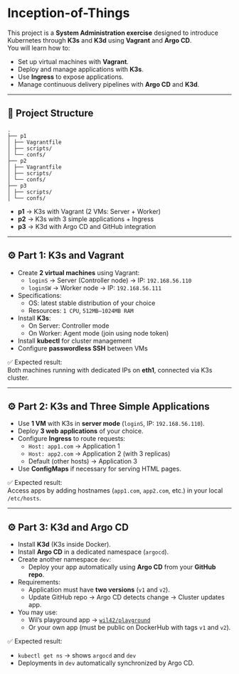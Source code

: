 # Inception-of-Things

This project is a **System Administration exercise** designed to introduce Kubernetes through **K3s** and **K3d** using **Vagrant** and **Argo CD**.  
You will learn how to:
- Set up virtual machines with **Vagrant**.
- Deploy and manage applications with **K3s**.
- Use **Ingress** to expose applications.
- Manage continuous delivery pipelines with **Argo CD** and **K3d**.

---

## 📂 Project Structure
```
.
├── p1
│ ├── Vagrantfile
│ ├── scripts/
│ └── confs/
├── p2
│ ├── Vagrantfile
│ ├── scripts/
│ └── confs/
├── p3
│ ├── scripts/
│ └── confs/
```

- **p1** → K3s with Vagrant (2 VMs: Server + Worker)  
- **p2** → K3s with 3 simple applications + Ingress  
- **p3** → K3d with Argo CD and GitHub integration  

---

## ⚙️ Part 1: K3s and Vagrant
- Create **2 virtual machines** using Vagrant:
  - `loginS` → Server (Controller node) → IP: `192.168.56.110`
  - `loginSW` → Worker node → IP: `192.168.56.111`
- Specifications:
  - OS: latest stable distribution of your choice
  - Resources: `1 CPU`, `512MB–1024MB RAM`
- Install **K3s**:
  - On Server: Controller mode
  - On Worker: Agent mode (join using node token)
- Install **kubectl** for cluster management
- Configure **passwordless SSH** between VMs

✅ Expected result:  
Both machines running with dedicated IPs on **eth1**, connected via K3s cluster.

---

## ⚙️ Part 2: K3s and Three Simple Applications
- Use **1 VM** with K3s in **server mode** (`loginS`, IP: `192.168.56.110`).
- Deploy **3 web applications** of your choice.
- Configure **Ingress** to route requests:
  - `Host: app1.com` → Application 1
  - `Host: app2.com` → Application 2 (with 3 replicas)
  - Default (other hosts) → Application 3
- Use **ConfigMaps** if necessary for serving HTML pages.

✅ Expected result:  
Access apps by adding hostnames (`app1.com`, `app2.com`, etc.) in your local `/etc/hosts`.

---

## ⚙️ Part 3: K3d and Argo CD
- Install **K3d** (K3s inside Docker).
- Install **Argo CD** in a dedicated namespace (`argocd`).
- Create another namespace `dev`:
  - Deploy your app automatically using **Argo CD** from your **GitHub repo**.
- Requirements:
  - Application must have **two versions** (`v1` and `v2`).
  - Update GitHub repo → Argo CD detects change → Cluster updates app.
- You may use:
  - Wil’s playground app → [`wil42/playground`](https://hub.docker.com/r/wil42/playground)  
  - Or your own app (must be public on DockerHub with tags `v1` and `v2`).

✅ Expected result:  
- `kubectl get ns` → shows `argocd` and `dev`
- Deployments in `dev` automatically synchronized by Argo CD.
